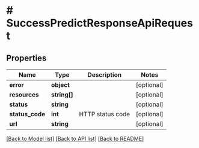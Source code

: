 # # SuccessPredictResponseApiRequest

## Properties

Name | Type | Description | Notes
------------ | ------------- | ------------- | -------------
**error** | **object** |  | [optional]
**resources** | **string[]** |  | [optional]
**status** | **string** |  | [optional]
**status_code** | **int** | HTTP status code | [optional]
**url** | **string** |  | [optional]

[[Back to Model list]](../../README.md#models) [[Back to API list]](../../README.md#endpoints) [[Back to README]](../../README.md)
